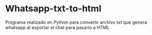 # Whatsapp-txt-to-html
Programa realizado en Python para convertir archivo txt que genera whatsapp al exportar el chat para pasarlo a HTML
